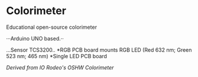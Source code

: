 # Colorimeter
Educational open-source colorimeter


···Arduino UNO based.··

...Sensor TCS3200..
*RGB PCB board mounts RGB LED (Red 632 nm; Green 523 nm; 465 nm) 
*Single LED PCB board



*Derived from IO Rodeo's OSHW Colorimeter*
